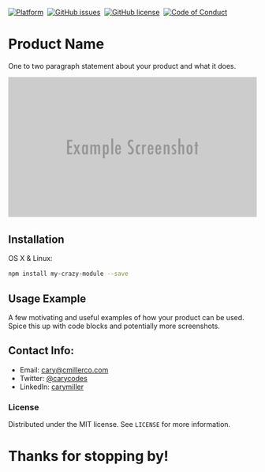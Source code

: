 <!--
Badges
-->
[![Platform][mlw-badge]][repo]&nbsp;
[![GitHub issues][issues-badge]][issues]&nbsp;
[![GitHub license][license-badge]][license]&nbsp;
[![Code of Conduct][coc-badge]][coc]&nbsp;

<!--
Badge References
-->
[mlw-badge]:https://img.shields.io/badge/platform-iOS-8056d5.svg?style=for-the-badge&logo=apple&logoColor=white
[issues-badge]:https://img.shields.io/github/issues/cmilr/REPLACE-ME.svg?style=for-the-badge&logo=github&logoColor=white
[license-badge]:https://img.shields.io/github/license/cmilr/REPLACE-ME.svg?style=for-the-badge
[coc-badge]:https://img.shields.io/badge/code%20of-conduct-ff69b4.svg?style=for-the-badge

<!--
URL References
-->
[repo]:https://github.com/cmilr/REPLACE-ME
[issues]:https://github.com/cmilr/REPLACE-ME/issues
[license]:https://github.com/cmilr/REPLACE-ME/blob/master/LICENSE
[coc]:https://github.com/cmilr/REPLACE-ME/blob/master/CODE_OF_CONDUCT.md
# Product Name

One to two paragraph statement about your product and what it does.

![](screenshot.png)

## Installation

OS X & Linux:

```sh
npm install my-crazy-module --save
```

## Usage Example

A few motivating and useful examples of how your product can be used. Spice this up with code blocks and potentially more screenshots.

## Contact Info:
- Email: cary@cmillerco.com
- Twitter: [@carycodes](https://twitter.com/carycodes)
- LinkedIn: [carymiller](https://www.linkedin.com/in/carymiller/)

### License
Distributed under the MIT license. See ``LICENSE`` for more information.

# Thanks for stopping by!
